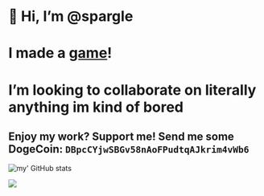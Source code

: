# 👋 Hi, I’m @spargle


# I made a [game](https://spegeet.itch.io/flr-rn)!
# I’m looking to collaborate on literally anything im kind of bored
## Enjoy my work? Support me! Send me some DogeCoin: `DBpcCYjwSBGv58nAoFPudtqAJkrim4vWb6`
![my' GitHub stats](https://github-readme-stats.vercel.app/api?username=spargle&show_icons=true&theme=dark)

<a href="https://github.com/spargle/ark"><img src="https://github-readme-stats.vercel.app/api/pin/?username=spargle&repo=ark"/></a>
